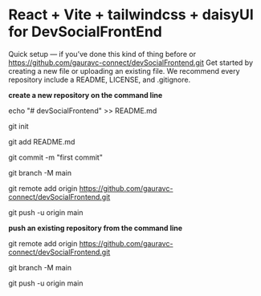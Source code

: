 # React + Vite + tailwindcss + daisyUI for DevSocialFrontEnd

Quick setup — if you’ve done this kind of thing before
or	
https://github.com/gauravc-connect/devSocialFrontend.git
Get started by creating a new file or uploading an existing file. We recommend every repository include a README, LICENSE, and .gitignore.


**create a new repository on the command line**

echo "# devSocialFrontend" >> README.md


git init

git add README.md

git commit -m "first commit"

git branch -M main

git remote add origin https://github.com/gauravc-connect/devSocialFrontend.git

git push -u origin main



**push an existing repository from the command line**

git remote add origin https://github.com/gauravc-connect/devSocialFrontend.git

git branch -M main

git push -u origin main
